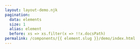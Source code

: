 ```yaml
---
layout: layout-demo.njk
pagination:
  data: elements
  size: 1
  alias: element
  before: xs => xs.filter(x => !!x.docsPath)
permalink: /components/{{ element.slug }}/demo/index.html
---
```

